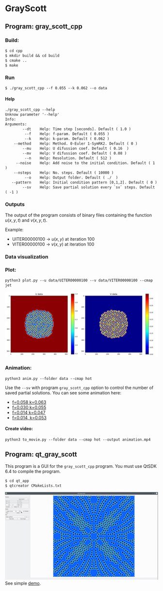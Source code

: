 # GrayScott

## Program: gray_scott_cpp

### Build:
```
$ cd cpp 
$ mkdir build && cd build 
$ cmake ..
$ make 
```

### Run
```
$ ./gray_scott_cpp --f 0.055 --k 0.062 --o data
```
#### Help
```
./gray_scott_cpp --help
Unknow parameter '--help'
Info: 
Arguments:
        --dt    Help: Time step [seconds]. Default ( 1.0 )
         --f    Help: f-param. Default ( 0.055 )
         --k    Help: k-param. Default ( 0.062 )
    --method    Help: Method. 0-Euler 1-SymRK2. Default ( 0 )
        --mu    Help: U difussion coef. Default ( 0.16  )
        --mv    Help: V difussion coef. Default ( 0.08 )
         --n    Help: Resolution. Default ( 512 )
     --noise    Help: Add noise to the initial condition. Default ( 1 )
    --nsteps    Help: No. steps. Default ( 10000 )
         --o    Help: Output folder. Default ( ./  )
   --pattern    Help: Initial condition pattern [0,1,2]. Default ( 0 )
        --sv    Help: Save partial solution every `sv` steps. Default ( -1 )
```
### Outputs

The output of the program consists of binary files containing the function $u(x,y,t)$ and $v(x,y,t)$. 

Example:     
* UITER00000100 -> $u(x,y)$ at iteration 100 
* VITER00000100 -> $v(x,y)$ at iteration 100

### Data visualization
### Plot:
```
python3 plot.py --u data/UITER00000100 --v data/VITER00000100 --cmap jet 
```
![](./gallery/gallery00.jpeg)

### Animation:
```
python3 anim.py --folder data --cmap hot 
```
Use the `--sv` with program  `gray_scott_cpp`  option to control the number of saved partial solutions. 
You can see some animation here:
* [f=0.058 k=0.063](https://www.youtube.com/watch?v=AXQtNAJQK_k)
* [ f=0.030 k=0.055](https://www.youtube.com/watch?v=Ekct6MDxsTc)
* [f=0.014 k=0.047](https://www.youtube.com/watch?v=Cve-uqOWUz8) 
* [f=0.014, k=0.053](https://www.youtube.com/watch?v=krdEEUyB0vg)

#### Create video:
```
python3 to_movie.py --folder data --cmap hot --output animation.mp4 
``` 

## Program: qt_gray_scott 

This program is a GUI for the `gray_scott_cpp` program. You must use QtSDK 6.4 to compile the program.
```
$ cd qt_app 
$ qtcreator CMakeLists.txt
```
![](./gallery/qt_app.jpg)
See simple [demo](https://www.youtube.com/watch?v=lLWhzkQdihs).
